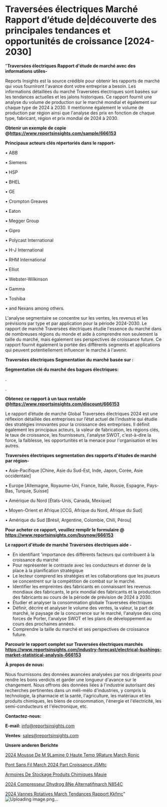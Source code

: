 # Traversées électriques Marché Rapport d’étude de|découverte des principales tendances et opportunités de croissance [2024-2030]

"<strong>Traversées électriques Rapport d'étude de marché avec des informations utiles-</strong>

Reports Insights est la source crédible pour obtenir les rapports de marché qui vous fourniront l'avance dont votre entreprise a besoin. Les informations détaillées du marché Traversées électriques sont basées sur les tendances actuelles et les jalons historiques. Ce rapport fournit une analyse du volume de production sur le marché mondial et également sur chaque type de 2024 à 2030. Il mentionne également le volume de production par région ainsi que l'analyse des prix en fonction de chaque type, fabricant, région et prix mondial de 2024 à 2030.

<strong><b>Obtenir un exemple de copie @</b></strong><a href=https://www.reportsinsights.com/sample/666153><strong><b>https://www.reportsinsights.com/sample/666153</b></strong></a>

<b>Principaux acteurs clés répertoriés dans le rapport-</b>

<b> </b>• ABB

• Siemens

• HSP

• BHEL

• GE

• Crompton Greaves

• Eaton

• Megger Group

• Gipro

• Polycast International

• H-J International

• RHM International

• Elliot

• Webster-Wilkinson

• Gamma

• Toshiba

• and Nexans among others.

L'analyse segmentaire se concentre sur les ventes, les revenus et les prévisions par type et par application pour la période 2024-2030. Le rapport de marché Traversées électriques étudie l'essence du marché dans de nombreuses régions du monde et aide à comprendre non seulement la taille du marché, mais également ses perspectives de croissance future. Ce rapport fournit également la portée des différents segments et applications qui peuvent potentiellement influencer le marché à l'avenir.

<strong>Traversées électriques Segmentation du marché basée sur :</strong>

<strong> Segmentation clé du marché des bagues électriques: </strong>

.

.

<strong><b>Obtenez ce rapport à un taux rentable @</b></strong><a href=https://www.reportsinsights.com/discount/666153><strong><b>https://www.reportsinsights.com/discount/666153</b></strong></a>

Le rapport d’étude de marché Global Traversées électriques 2024 est une réflexion détaillée des entreprises sur l’état actuel de l’industrie qui étudie des stratégies innovantes pour la croissance des entreprises. Il définit également les principaux acteurs, la valeur de fabrication, les régions clés, le taux de croissance, les fournisseurs, l'analyse SWOT, c'est-à-dire la force, la faiblesse, les opportunités et la menace pour l'organisation et les autres.

<strong>Traversées électriques segmentation des rapports d'études de marché par région-</strong>

• Asie-Pacifique [Chine, Asie du Sud-Est, Inde, Japon, Corée, Asie occidentale]

• Europe [Allemagne, Royaume-Uni, France, Italie, Russie, Espagne, Pays-Bas, Turquie, Suisse]

• Amérique du Nord [États-Unis, Canada, Mexique]

• Moyen-Orient et Afrique [CCG, Afrique du Nord, Afrique du Sud]

• Amérique du Sud [Brésil, Argentine, Colombie, Chili, Pérou]

<strong>Pour acheter ce rapport, veuillez remplir le formulaire @   <a href=https://www.reportsinsights.com/buynow/666153>https://www.reportsinsights.com/buynow/666153</a></strong>

<strong>Le rapport d'étude de marché Traversées électriques aide -</strong>
<ul>
  <li>En identifiant 'importance des différents facteurs qui contribuent à la croissance du marché</li>
  <li>Pour représenter le contraste avec les conducteurs et donner de la place à la planification stratégique</li>
  <li>Le lecteur comprend les stratégies et les collaborations que les joueurs se concentrent sur la compétition de combat sur le marché.</li>
  <li>Identifier les empreintes des fabricants en connaissant les revenus mondiaux des fabricants, le prix mondial des fabricants et la production des fabricants au cours de la période de prévision de 2024 à 2030.</li>
  <li>Étudier et analyser la consommation globale Traversées électriques</li>
  <li>Définir, décrire et analyser le volume des ventes, la valeur, la part de marché, le paysage de la concurrence sur le marché, l'analyse des cinq forces de Porter, l'analyse SWOT et les plans de développement au cours des prochaines années.</li>
  <li>Comprendre la taille du marché et ses perspectives de croissance future.</li>
</ul>

<strong>Parcourir le rapport complet sur Traversées électriques marchés <a href=https://www.reportsinsights.com/industry-forecast/electrical-bushings-market-statistical-analysis-666153>https://www.reportsinsights.com/industry-forecast/electrical-bushings-market-statistical-analysis-666153</a></strong>

<strong>À propos de nous:</strong>

Nous fournissons des données avancées analysées par nos dirigeants pour rendre les bons verdicts et garder une longueur d'avance sur le changement. Nous offrons des données liées à l'industrie autorisant des recherches pertinentes dans un méli-mélo d'industries, y compris la technologie, la pharmacie et la santé, l'agriculture, les matériaux et les produits chimiques, les biens de consommation, l'énergie et l'électricité, les semi-conducteurs et l'électronique, etc.

<strong>Contactez-nous:</strong>

<strong>E-mail:</strong> <a href=mailto:info@reportsinsights.com>info@reportsinsights.com</a>

<strong>Ventes</strong>: <a href=mailto:sales@reportsinsights.com>sales@reportsinsights.com</a>

<strong>Unsere anderen Berichte</strong>

<a href=https://www.linkedin.com/pulse/2024-mousse-de-m%C3%A9lamine-%C3%A0-haute-temp%C3%A9rature-march%C3%A9-ronic/>2024 Mousse De M 9Lamine  0 Haute Temp 9Rature March Ronic</a>

<a href=https://www.linkedin.com/pulse/pont-sans-fil-march%C3%A9-2024-part-croissance-j5mtc/>Pont Sans Fil March 2024 Part Croissance J5Mtc</a>

<a href=https://www.linkedin.com/pulse/armoires-de-stockage-produits-chimiques-mauie/>Armoires De Stockage Produits Chimiques Mauie</a>

<a href=https://www.linkedin.com/pulse/2024-compresseur-dhydrog%C3%A8ne-alternatifmarch%C3%A9-n854c/>2024 Compresseur Dhydrog 8Ne Alternatifmarch N854C</a>

<a href=https://www.linkedin.com/pulse/2024-vannes-rotatives-march%C3%A9-tendances-rapport-kkfmc/>2024 Vannes Rotatives March Tendances Rapport Kkfmc</a>"
![Uploading image.png…]()
